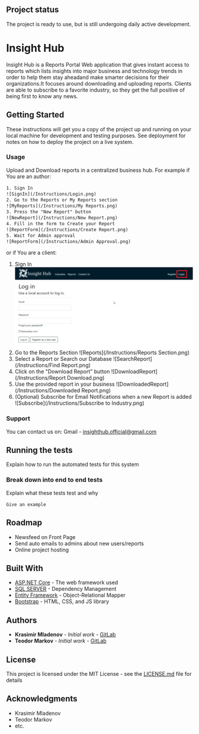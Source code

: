 ## Project status

The project is ready to use, but is still undergoing daily active development. 

# Insight Hub

Insight Hub is a Reports Portal Web application that gives instant access to reports which lists insights into major business and technology trends in order to help them stay aheadand make smarter decisions for their organizations.It focuses around downloading and uploading reports. Clients are able to subscribe to a favorite industry, so they get the full positive of being first to know any news.

## Getting Started

These instructions will get you a copy of the project up and running on your local machine for development and testing purposes. See deployment for notes on how to deploy the project on a live system.

### Usage

Upload and Download reports in a centralized business hub.
For example if You are an author:
```
1. Sign In
![SignIn](/Instructions/Login.png)
2. Go to the Reports or My Reports section
![MyReports](/Instructions/My Reports.png)
3. Press the "New Report" button
![NewReport](/Instructions/New Report.png)
4. Fill in the form to Create your Report
![ReportForm](/Instructions/Create Report.png)
5. Wait for Admin approval
![ReportForm](/Instructions/Admin Approval.png)
```
or if You are a client:
1. Sign In
![SignIn](/Instructions/Login.png)
2. Go to the Reports Section
![Reports](/Instructions/Reports Section.png)
3. Select a Report or Search our Database
![SearchReport](/Instructions/Find Report.png)
4. Click on the "Download Report" button
![DownloadReport](/Instructions/Report Download.png)
5. Use the provided report in your business
![DownloadedReport](/Instructions/Downloaded Report.png)
6. (Optional) Subscribe for Email Notifications when a new Report is added
![Subscribe](/Instructions/Subscribe to Industry.png)

### Support

You can contact us on:
Gmail - insighthub.official@gmail.com

## Running the tests

Explain how to run the automated tests for this system

### Break down into end to end tests

Explain what these tests test and why

```
Give an example
```

## Roadmap

- Newsfeed on Front Page
- Send auto emails to admins about new users/reports
- Online project hosting

## Built With

* [ASP.NET Core](https://docs.microsoft.com/aspnet/core/) - The web framework used
* [SQL SERVER](https://www.microsoft.com/sql-server/) - Dependency Management
* [Entity Framework](https://docs.microsoft.com/aspnet/entity-framework) - Object-Relational Mapper
* [Bootstrap](https://getbootstrap.com/) - HTML, CSS, and JS library

## Authors

* **Krasimir Mladenov** - *Initial work* - [GitLab](https://gitlab.com/kmladenov)
* **Teodor Markov** - *Initial work* - [GitLab](https://gitlab.com/tmarkov98)


## License

This project is licensed under the MIT License - see the [LICENSE.md](LICENSE.md) file for details

## Acknowledgments

* Krasimir Mladenov
* Teodor Markov
* etc.

